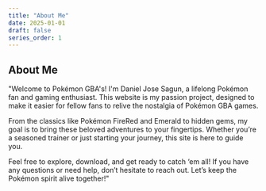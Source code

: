 ```yaml
---
title: "About Me"
date: 2025-01-01
draft: false
series_order: 1
---
```


## About Me

"Welcome to Pokémon GBA's! I'm Daniel Jose Sagun, a lifelong Pokémon 
fan and gaming enthusiast. This website is my passion project, designed to make it 
easier for fellow fans to relive the nostalgia of Pokémon GBA games.

From the classics like Pokémon FireRed and Emerald to hidden gems, my goal is to 
bring these beloved adventures to your fingertips. Whether you’re a seasoned trainer 
or just starting your journey, this site is here to guide you.

Feel free to explore, download, and get ready to catch ‘em all! If you have any questions or need help, don’t hesitate to reach out. Let’s keep the Pokémon spirit alive together!"